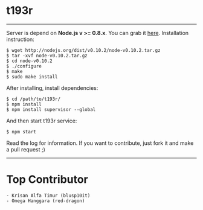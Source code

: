 # t193r

---

Server is depend on **Node.js v >= 0.8.x**. You can grab it [here](http://nodejs.org/). Installation instruction:

	$ wget http://nodejs.org/dist/v0.10.2/node-v0.10.2.tar.gz
	$ tar -xvf node-v0.10.2.tar.gz
	$ cd node-v0.10.2
	$ ./configure
	$ make
	$ sudo make install

After installing, install dependencies:

    $ cd /path/to/t193r/
    $ npm install
    $ npm install supervisor --global

And then start t193r service:

    $ npm start
    
Read the log for information. If you want to contribute, just fork it and make a pull request ;)

---

# Top Contributor

    - Krisan Alfa Timur (blusp10it)
    - Omega Hanggara (red-dragon)